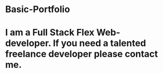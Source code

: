 # Basic-Portfolio

# I am a Full Stack Flex Web-developer. If you need a talented freelance developer please contact me. 
